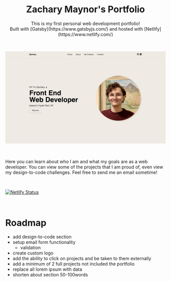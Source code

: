 <h1 style="text-align:center">Zachary Maynor's Portfolio</h1>

<p style="text-align:center"> This is my first personal web development portfolio! <br/>
Built with [Gatsby](https://www.gatsbyjs.com/) and hosted with [Netlify](https://www.netlify.com/) </p>
<br/>

![This is a screenshot of my website.](./public/assets/portfolio_project.jpeg)

<br/>

<p>Here you can learn about who I am and what my goals are as a web developer.
You can view some of the projects that I am proud of, even view my design-to-code challenges.
Feel free to send me an email sometime!</p>

<br/>

[![Netlify Status](https://api.netlify.com/api/v1/badges/d9023d7a-ab3e-4b1f-8af6-12eb2960ef23/deploy-status)](https://app.netlify.com/sites/zacharymaynor/deploys)

<br/>

# Roadmap

- add design-to-code section
- setup email form functionality
  - validation
- create custom logo
- add the ability to click on projects and be taken to them externally
- add a minimum of 2 full projects not included the portfolio
- replace all lorem ipsum with data
- shorten about section 50-100words
